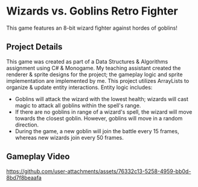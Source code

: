 # Wizards vs. Goblins Retro Fighter

This game features an 8-bit wizard fighter against hordes of goblins!

## Project Details

This game was created as part of a Data Structures & Algorithms assignment using C# & Monogame. My teaching assistant created the renderer & sprite designs for the project; the gameplay logic and sprite implementation are implemented by me. This project utilizes ArrayLists to organize & update entity interactions. Entity logic includes:

- Goblins will attack the wizard with the lowest health; wizards will cast magic to attack all goblins within the spell's range.
- If there are no goblins in range of a wizard's spell, the wizard will move towards the closest goblin. However, goblins will move in a random direction.
- During the game, a new goblin will join the battle every 15 frames, whereas new wizards join every 50 frames.

## Gameplay Video

https://github.com/user-attachments/assets/76332c13-5258-4959-bb0d-8bd7f8beaafa
